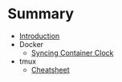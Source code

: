 # Summary

* [Introduction](README.md)
* Docker
  * [Syncing Container Clock](/docker/syncing-container-clock.md)
* tmux
  * [Cheatsheet](tmux/cheatsheet.md)
